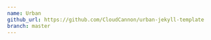 ```yaml
---
name: Urban
github_url: https://github.com/CloudCannon/urban-jekyll-template
branch: master
---
```

